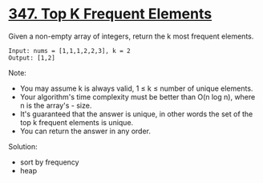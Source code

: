 # [347. Top K Frequent Elements](https://leetcode.com/problems/top-k-frequent-elements/)

Given a non-empty array of integers, return the k most frequent elements.

```
Input: nums = [1,1,1,2,2,3], k = 2
Output: [1,2]
```

Note:

- You may assume k is always valid, 1 ≤ k ≤ number of unique elements.
- Your algorithm's time complexity must be better than O(n log n), where n is the array's - size.
- It's guaranteed that the answer is unique, in other words the set of the top k frequent elements is unique.
- You can return the answer in any order.

Solution:

- sort by frequency
- heap

